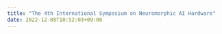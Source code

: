 ```yaml
---
title: "The 4th International Symposium on Neuromorphic AI Hardware"
date: 2022-12-08T10:52:03+09:00
---
```


